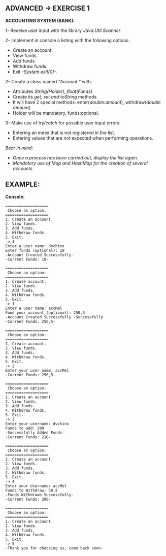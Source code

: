<h2>ADVANCED -> EXERCISE 1</h2>

**ACCOUNTING SYSTEM (BANK):**

1- Receive user input with the library *Java.Util.Scanner*.

2- Implement in console a listing with the following options:
* Create an account.
* View funds.
* Add funds.
* Withdraw funds.
* Exit *-System.exit(0)-*.

2- Create a *class* named *"Account "* with:
* Attributes *String(Holder), float(Funds)*.
* Create its *get, set and toString* methods.
* It will have 2 special methods: enter(*double:amount*), withdraw(*double amount*)
* Holder will be mandatory, funds:optional.

3- Make use of *try/catch* for possible user input errors:
* Entering an index that is not registered in the list.
* Entering values that are not expected when performing operations.

*Bear in mind:*
* *Once a process has been carried out, display the list again.*
* *Mandatory use of Map and HashMap for the creation of several accounts.*

<h2>EXAMPLE:</h2>

**Console:**

```
===================
 Choose an option:
===================
1. Create an account.
2. View funds.
3. Add funds.
4. Withdraw funds.
5. Exit.
-> 1
Enter a user name: dvchinx
Enter funds (optional): 10
-Account Created Successfully-
-Current Funds: 10-

===================
 Choose an option:
===================
1. Create account.
2. View funds.
3. Add funds.
4. Withdraw funds.
5. Exit.
-> 1
Enter a user name: accMel
Fund your account (optional): 250,5
-Account Created Successfully -Successfully
-Current Funds: 250,5-

===================
 Choose an option:
===================
1. Create account.
2. View funds.
3. Add funds.
4. Withdraw funds.
5. Exit.
-> 2
Enter your user name: accMel
-Current Funds: 250,5-

===================
 Choose an option:
===================
1. Create an account.
2. View funds.
3. Add funds.
4. Withdraw funds.
5. Exit.
-> 3
Enter your username: dvchinx
Funds to add: 200
-Successfully Added Funds-
-Current Funds: 210-

===================
 Choose an option:
===================
1. Create an account.
2. View funds.
3. Add funds.
4. Withdraw funds.
5. Exit.
-> 4
Enter your Username: accMel
Funds to Withdraw: 50,5
-Funds Withdrawn Successfully-
-Current Funds: 200-

===================
 Choose an option:
===================
1. Create an account.
2. View funds.
3. Add funds.
4. Withdraw funds.
5. Exit.
-> 5
-Thank you for choosing us, come back soon-
```
